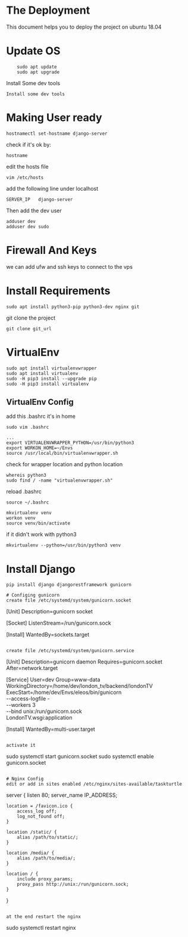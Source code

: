 # The Deployment
This document helps you to deploy the project on ubuntu 18.04


# Update OS
```
    sudo apt update
    sudo apt upgrade
````
    
Install Some dev tools
```
Install some dev tools
```

# Making User ready
```
hostnamectl set-hostname django-server
```
check if it's ok by:
```
hostname
```
edit the hosts file 
```
vim /etc/hosts
```
add the following line under localhost
```
SERVER_IP   django-server
```

Then add the dev user
```
adduser dev
adduser dev sudo
```

# Firewall And Keys
we can add ufw and ssh keys to connect to the vps

# Install Requirements 
```
sudo apt install python3-pip python3-dev nginx git 
```
 
git clone the project 
```
git clone git_url
```

# VirtualEnv
```
sudo apt install virtualenvwrapper
sudo apt install virtualenv
sudo -H pip3 install --upgrade pip
sudo -H pip3 install virtualenv
```

## VirtualEnv Config
add this .bashrc it's in home
```
sudo vim .bashrc

...
export VIRTUALENVWRAPPER_PYTHON=/usr/bin/python3
export WORKON_HOME=~/Envs
source /usr/local/bin/virtualenvwrapper.sh
```

check for wrapper location and python location 
```
whereis python3
sudo find / -name "virtualenvwrapper.sh"
```
reload .bashrc
```
source ~/.bashrc

mkvirtualenv venv
workon venv
source venv/bin/activate
```
if it didn't work with python3
```
mkvirtualenv --python=/usr/bin/python3 venv
```

# Install Django
```
pip install django djangorestframework gunicorn

# Configing gunicorn
create file /etc/systemd/system/gunicorn.socket
```
[Unit]
Description=gunicorn socket

[Socket]
ListenStream=/run/gunicorn.sock

[Install]
WantedBy=sockets.target
```

create file /etc/systemd/system/gunicorn.service
```
[Unit]
Description=gunicorn daemon
Requires=gunicorn.socket
After=network.target

[Service]
User=dev
Group=www-data
WorkingDirectory=/home/dev/london_tv/backend/londonTV
ExecStart=/home/dev/Envs/eleos/bin/gunicorn \
          --access-logfile - \
          --workers 3 \
          --bind unix:/run/gunicorn.sock \
          LondonTV.wsgi:application

[Install]
WantedBy=multi-user.target
```

activate it
```
sudo systemctl start gunicorn.socket
sudo systemctl enable gunicorn.socket
```

# Nginx Config 
edit or add in sites enabled /etc/nginx/sites-available/taskturtle
```
server {
    listen 80;
    server_name IP_ADDRESS;

    location = /favicon.ico {
        access_log off;
        log_not_found off;
    }

    location /static/ {
        alias /path/to/static/;
    }

    location /media/ {
        alias /path/to/media/;
    }

    location / {
        include proxy_params;
        proxy_pass http://unix:/run/gunicorn.sock;
    }
}
```

at the end restart the nginx 
```
sudo systemctl restart nginx 
```


